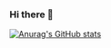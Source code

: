 ### Hi there 👋


[![Anurag's GitHub stats](https://github-readme-stats.vercel.app/api?username=alikonar?theme=radical)](https://github.com/anuraghazra/github-readme-stats)

